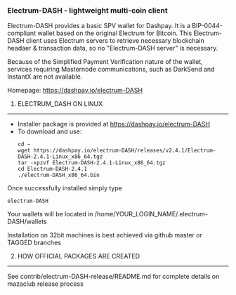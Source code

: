 ### Electrum-DASH - lightweight multi-coin client
Electrum-DASH provides a basic SPV wallet for Dashpay. It is a BIP-0044-compliant wallet based on the original Electrum for Bitcoin. This Electrum-DASH client uses Electrum servers to retrieve necessary blockchain headaer & transaction data, so no "Electrum-DASH server" is necessary.

Because of the Simplified Payment Verification nature of the wallet, services requiring Masternode communications, such as DarkSend and InstantX are not available.

Homepage: https://dashpay.io/electrum-DASH




1. ELECTRUM_DASH ON LINUX
----------------------

 - Installer package is provided at https://dashpay.io/electrum-DASH
 - To download and use:
    ```
    cd ~
    wget https://dashpay.io/electrum-DASH/releases/v2.4.1/Electrum-DASH-2.4.1-Linux_x86_64.tgz
    tar -xpzvf Electrum-DASH-2.4.1-Linux_x86_64.tgz
    cd Electrum-DASH-2.4.1
    ./electrum-DASH_x86_64.bin
    ```


Once successfully installed simply type
   ```
   electrum-DASH
   ```
   Your wallets will be located in /home/YOUR_LOGIN_NAME/.electrum-DASH/wallets

Installation on 32bit machines is best achieved via github master or TAGGED branches

2. HOW OFFICIAL PACKAGES ARE CREATED
------------------------------------

See contrib/electrum-DASH-release/README.md for complete details on mazaclub release process

